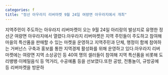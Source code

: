 ```yaml
---
categories: f
title: "정선 아우라지 리버마켓 9월 24일 여량면 아우라지에서 개최"
---
```

지역주민이 주도하는 아우라지 리버마켓이 오는 9월 24일 아리랑의 발상지로 유명한 정선군 여량면 아우라지에서 열렸다.아우라지 리버마켓은 지역 주민들이 주도하고 참여해 마을의 특산품을 판매할 수 있는 마켓을 운영하고 지역주민과 단체, 행정이 함께 참여하는 거버넌스 구축과 홍보를 통한 지역경제 활성화를 위해 운영하고 있다.아우라지 리버마켓에는 여량면 지역 소상공인 등 40여 명의 셀러들이 참여해 지역 특산품을 비롯해 도리뱅뱅&middot;이메밀음식 등 먹거리, 수공예품 등을 선보였다.또한 공방, 전통놀이, 규방공예 등 리버마켓을 방문하